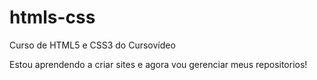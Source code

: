 # htmls-css
 Curso de HTML5 e CSS3 do Cursovídeo

 Estou aprendendo a criar sites e agora vou gerenciar meus repositorios!